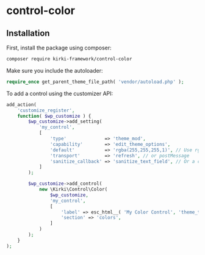 # control-color

## Installation

First, install the package using composer:

```bash
composer require kirki-framework/control-color
```

Make sure you include the autoloader:
```php
require_once get_parent_theme_file_path( 'vendor/autoload.php' );
```

To add a control using the customizer API:

```php
add_action(
    'customize_register',
    function( $wp_customize ) {
        $wp_customize->add_setting(
            'my_control',
            [
                'type'              => 'theme_mod',
                'capability'        => 'edit_theme_options',
                'default'           => 'rgba(255,255,255,1)', // Use rgba as default to enable alpha channel.
                'transport'         => 'refresh', // or postMessage
                'sanitize_callback' => 'sanitize_text_field', // Or a custom sanitization callback.
            ]
        );

        $wp_customize->add_control(
            new \Kirki\Control\Color(
                $wp_customize,
                'my_control',
                [
                    'label' => esc_html__( 'My Color Control', 'theme_textdomain' ),
                    'section' => 'colors',
                ]
            )
        );
    }
);
```